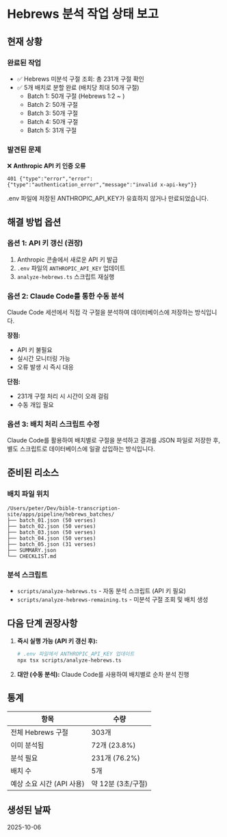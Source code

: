 # Hebrews 분석 작업 상태 보고

## 현재 상황

### 완료된 작업
- ✅ Hebrews 미분석 구절 조회: 총 231개 구절 확인
- ✅ 5개 배치로 분할 완료 (배치당 최대 50개 구절)
  - Batch 1: 50개 구절 (Hebrews 1:2 ~ )
  - Batch 2: 50개 구절
  - Batch 3: 50개 구절
  - Batch 4: 50개 구절
  - Batch 5: 31개 구절

### 발견된 문제
❌ **Anthropic API 키 인증 오류**
```
401 {"type":"error","error":{"type":"authentication_error","message":"invalid x-api-key"}}
```

.env 파일에 저장된 ANTHROPIC_API_KEY가 유효하지 않거나 만료되었습니다.

## 해결 방법 옵션

### 옵션 1: API 키 갱신 (권장)
1. Anthropic 콘솔에서 새로운 API 키 발급
2. `.env` 파일의 `ANTHROPIC_API_KEY` 업데이트
3. `analyze-hebrews.ts` 스크립트 재실행

### 옵션 2: Claude Code를 통한 수동 분석
Claude Code 세션에서 직접 각 구절을 분석하여 데이터베이스에 저장하는 방식입니다.

**장점:**
- API 키 불필요
- 실시간 모니터링 가능
- 오류 발생 시 즉시 대응

**단점:**
- 231개 구절 처리 시 시간이 오래 걸림
- 수동 개입 필요

### 옵션 3: 배치 처리 스크립트 수정
Claude Code를 활용하여 배치별로 구절을 분석하고 결과를 JSON 파일로 저장한 후, 별도 스크립트로 데이터베이스에 일괄 삽입하는 방식입니다.

## 준비된 리소스

### 배치 파일 위치
```
/Users/peter/Dev/bible-transcription-site/apps/pipeline/hebrews_batches/
├── batch_01.json (50 verses)
├── batch_02.json (50 verses)
├── batch_03.json (50 verses)
├── batch_04.json (50 verses)
├── batch_05.json (31 verses)
├── SUMMARY.json
└── CHECKLIST.md
```

### 분석 스크립트
- `scripts/analyze-hebrews.ts` - 자동 분석 스크립트 (API 키 필요)
- `scripts/analyze-hebrews-remaining.ts` - 미분석 구절 조회 및 배치 생성

## 다음 단계 권장사항

1. **즉시 실행 가능 (API 키 갱신 후):**
   ```bash
   # .env 파일에서 ANTHROPIC_API_KEY 업데이트
   npx tsx scripts/analyze-hebrews.ts
   ```

2. **대안 (수동 분석):**
   Claude Code를 사용하여 배치별로 순차 분석 진행

## 통계

| 항목 | 수량 |
|------|------|
| 전체 Hebrews 구절 | 303개 |
| 이미 분석됨 | 72개 (23.8%) |
| 분석 필요 | 231개 (76.2%) |
| 배치 수 | 5개 |
| 예상 소요 시간 (API 사용) | 약 12분 (3초/구절) |

## 생성된 날짜
2025-10-06
